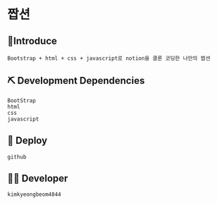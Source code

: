 # 짭션
## 🔎Introduce
```
Bootstrap + html + css + javascript로 notion을 클론 코딩한 나만의 짭션
```
## ⛏ Development Dependencies
```
BootStrap
html
css
javascript
```    

## 🚀 Deploy
```
github
```
## 👨‍💻 Developer
```
kimkyeongbeom4844
```
